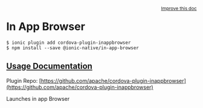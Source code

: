 <a style="float:right;font-size:12px;" href="http://github.com/driftyco/ionic-native/edit/master/src/@ionic-native/plugins/in-app-browser/index.ts#L132">
  Improve this doc
</a>

# In App Browser

```
$ ionic plugin add cordova-plugin-inappbrowser
$ npm install --save @ionic-native/in-app-browser
```

## [Usage Documentation](https://ionicframework.com/docs/v2/native/in-app-browser/)

Plugin Repo: [https://github.com/apache/cordova-plugin-inappbrowser](https://github.com/apache/cordova-plugin-inappbrowser)

Launches in app Browser
